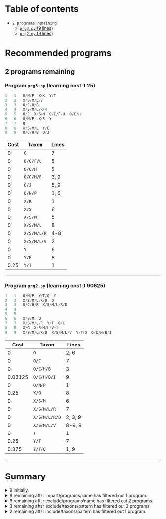 # Table of contents
- [`2 programs remaining`](#2-programs-remaining)
    - [`prg3.py` (9 lines)](#program-prg3py-learning-cost-025)
    - [`prg2.py` (9 lines)](#program-prg2py-learning-cost-090625)
# Recommended programs

## 2 programs remaining

### Program `prg3.py` (learning cost 0.25)

```python
1   1   O/N/P  X/K  Y/T
2   2   X/S/M/L/V
3   3   O/C/H/B
4   4   X/S/M/L/R+4
5   5   O/J  X/S/M  O/C/F/U  O/C/H
6   6   O/N/P  X/S  Y
7   7   O
8   8   X/S/M/L  Y/E
9   9   O/C/H/B  O/J
```

| Cost  | Taxon | Lines |
|----|----|----|
| 0 | `O` | 7 |
| 0 | `O/C/F/U` | 5 |
| 0 | `O/C/H` | 5 |
| 0 | `O/C/H/B` | 3, 9 |
| 0 | `O/J` | 5, 9 |
| 0 | `O/N/P` | 1, 6 |
| 0 | `X/K` | 1 |
| 0 | `X/S` | 6 |
| 0 | `X/S/M` | 5 |
| 0 | `X/S/M/L` | 8 |
| 0 | `X/S/M/L/R` | 4-8 |
| 0 | `X/S/M/L/V` | 2 |
| 0 | `Y` | 6 |
| 0 | `Y/E` | 8 |
| 0.25 | `Y/T` | 1 |
---

### Program `prg2.py` (learning cost 0.90625)

```python
1   1   O/N/P  Y/T/Q  Y
2   2   X/S/M/L/R/D  O
3   3   O/C/H/B  X/S/M/L/R/D
4   4   
5   5   
6   6   X/S/M  O
7   7   X/S/M/L/R  Y/T  O/C
8   8   X/G  X/S/M/L/V+1
9   9   X/S/M/L/R/D  X/S/M/L/V  Y/T/Q  O/C/H/B/I
```

| Cost  | Taxon | Lines |
|----|----|----|
| 0 | `O` | 2, 6 |
| 0 | `O/C` | 7 |
| 0 | `O/C/H/B` | 3 |
| 0.03125 | `O/C/H/B/I` | 9 |
| 0 | `O/N/P` | 1 |
| 0.25 | `X/G` | 8 |
| 0 | `X/S/M` | 6 |
| 0 | `X/S/M/L/R` | 7 |
| 0 | `X/S/M/L/R/D` | 2, 3, 9 |
| 0 | `X/S/M/L/V` | 8-9, 9 |
| 0 | `Y` | 1 |
| 0.25 | `Y/T` | 7 |
| 0.375 | `Y/T/Q` | 1, 9 |
---

# Summary
<details>
  <summary>9 initially.</summary>
  <ol>
    <li><code>prg1.py</code></li>
    <li><code>prg2.py</code></li>
    <li><code>prg3.py</code></li>
    <li><code>prg4.py</code></li>
    <li><code>prg5.py</code></li>
    <li><code>prg6.py</code></li>
    <li><code>prg7.py</code></li>
    <li><code>prg8.py</code></li>
    <li><code>prg9.py</code></li>
  </ol>
</details>

<details>
  <summary>8 remaining after impart/programs/name has filtered out 1 program.</summary>
  <ol>
    <li><code>prg8.py</code></li>
  </ol>
</details>

<details>
  <summary>6 remaining after exclude/programs/name has filtered out 2 programs.</summary>
  <ol>
    <li><code>prg7.py</code></li>
    <li><code>prg9.py</code></li>
  </ol>
</details>

<details>
  <summary>3 remaining after exclude/taxons/pattern has filtered out 3 programs.</summary>
  <ol>
    <li><code>prg4.py</code></li>
    <li><code>prg5.py</code></li>
    <li><code>prg6.py</code></li>
  </ol>
</details>

<details>
  <summary>2 remaining after include/taxons/pattern has filtered out 1 program.</summary>
  <ol>
    <li><code>prg1.py</code></li>
  </ol>
</details>
